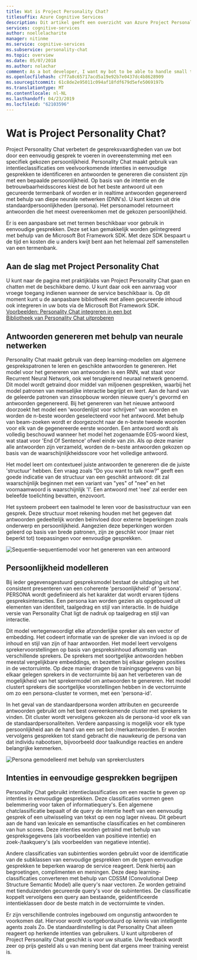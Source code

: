 ```yaml
---
title: Wat is Project Personality Chat?
titlesuffix: Azure Cognitive Services
description: Dit artikel geeft een overzicht van Azure Project Personality Chat, een op de cloud gebaseerde API voor het verbeteren van de gespreksmogelijkheden van uw bot.
services: cognitive-services
author: noellelacharite
manager: nitinme
ms.service: cognitive-services
ms.subservice: personality-chat
ms.topic: overview
ms.date: 05/07/2018
ms.author: nolachar
comment: As a bot developer, I want my bot to be able to handle small talk in a consistent tone so that my bot appears more complete and conversational.
ms.openlocfilehash: c7f7a8c65717acd5a19e92b7e0437dc4b8628909
ms.sourcegitcommit: 61c8de2e95011c094af18fdf679d5efe5069197b
ms.translationtype: MT
ms.contentlocale: nl-NL
ms.lasthandoff: 04/23/2019
ms.locfileid: "62103596"
---
```

# <a name="what-is-project-personality-chat"></a>Wat is Project Personality Chat?

Project Personality Chat verbetert de gespreksvaardigheden van uw bot door een eenvoudig gesprek te voeren in overeenstemming met een specifiek gekozen persoonlijkheid. Personality Chat maakt gebruik van intentieclassificaties om veelvoorkomende intenties in eenvoudige gesprekken te identificeren en antwoorden te genereren die consistent zijn met een bepaalde persoonlijkheid. Op basis van de intentie en de betrouwbaarheidsscores kiest de bot het beste antwoord uit een gecureerde termenbank of worden er in realtime antwoorden gegenereerd met behulp van diepe neurale netwerken (DNN's). U kunt kiezen uit drie standaardpersoonlijkheden (persona). Het personamodel retourneert antwoorden die het meest overeenkomen met de gekozen persoonlijkheid.

Er is een aanpasbare set met termen beschikbaar voor gebruik in eenvoudige gesprekken. Deze set kan gemakkelijk worden geïntegreerd met behulp van de Microsoft Bot Framework SDK. Met deze SDK bespaart u de tijd en kosten die u anders kwijt bent aan het helemaal zelf samenstellen van een termenbank.

## <a name="getting-started-with-project-personality-chat"></a>Aan de slag met Project Personality Chat

U kunt naar de pagina met praktijklabs van Project Personality Chat gaan en chatten met de beschikbare demo. U kunt daar ook een aanvraag voor vroege toegang indienen wanneer de service beschikbaar is.
Op dit moment kunt u de aanpasbare bibliotheek met alleen gecureerde inhoud ook integreren in uw bots via de Microsoft Bot Framework SDK. <br>
[Voorbeelden: Personality Chat integreren in een bot](https://github.com/Microsoft/BotBuilder-PersonalityChat/) <br>
[Bibliotheek van Personality Chat uitproberen](https://github.com/Microsoft/BotBuilder-PersonalityChat/tree/master/CSharp)

## <a name="generating-responses-using-neural-networks"></a>Antwoorden genereren met behulp van neurale netwerken

Personality Chat maakt gebruik van deep learning-modellen om algemene gesprekspatronen te leren en geschikte antwoorden te genereren. Het model voor het genereren van antwoorden is een RNN, wat staat voor Recurrent Neural Network, ook wel terugkerend neuraal netwerk genoemd. Dit model wordt getraind door middel van miljoenen gesprekken, waarbij het model patronen van menselijke interactie begrijpt en leert. Aan de hand van de geleerde patronen van zinsopbouw worden nieuwe query's gevormd en antwoorden gegenereerd. Bij het genereren van het nieuwe antwoord doorzoekt het model een 'woordenlijst voor schrijven" van woorden en worden de n-beste woorden geselecteerd voor het antwoord. Met behulp van beam-zoeken wordt er doorgezocht naar de n-beste tweede woorden voor elk van de gegenereerde eerste woorden. Een antwoord wordt als volledig beschouwd wanneer het model het zogenaamde EOS-woord kiest, wat staat voor 'End Of Sentence' ofwel einde van zin. Als op deze manier alle antwoorden zijn verzameld, worden de n-beste antwoorden gekozen op basis van de waarschijnlijkheidsscore voor het volledige antwoord.

Het model leert om contextueel juiste antwoorden te genereren die de juiste 'structuur' hebben. Een vraag zoals “Do you want to talk now?” geeft een goede indicatie van de structuur van een geschikt antwoord: dit zal waarschijnlijk beginnen met een variant van "yes" of "nee" en het voornaamwoord is waarschijnlijk 'I'. Een antwoord met 'nee' zal eerder een beleefde toelichting bevatten, enzovoort.

Het systeem probeert een taalmodel te leren voor de basisstructuur van een gesprek. Deze structuur moet rekening houden met het gegeven dat antwoorden gedeeltelijk worden beïnvloed door externe beperkingen zoals onderwerp en persoonlijkheid.  Aangezien deze beperkingen worden geleerd op basis van brede patronen, zijn ze geschikt voor (maar niet beperkt tot) toepassingen voor eenvoudige gesprekken.

![Sequentie-sequentiemodel voor het genereren van een antwoord](./media/overview/sequence-to-sequence-model.png)

## <a name="personality-modeling"></a>Persoonlijkheid modelleren

 Bij ieder gegevensgestuurd gespreksmodel bestaat de uitdaging uit het consistent presenteren van een coherente 'persoonlijkheid' of 'persona'. PERSONA wordt gedefinieerd als het karakter dat wordt ervaren tijdens gespreksinteracties. Een persona kan worden gezien als opgebouwd uit elementen van identiteit, taalgedrag en stijl van interactie. In de huidige versie van Personality Chat ligt de nadruk op taalgedrag en stijl van interactie.

Dit model vertegenwoordigt elke afzonderlijke spreker als een vector of embedding. Het codeert informatie van de spreker die van invloed is op de inhoud en stijl van zijn of haar antwoorden. Het model leert vervolgens sprekervoorstellingen op basis van gespreksinhoud afkomstig van verschillende sprekers. De sprekers met soortgelijke antwoorden hebben meestal vergelijkbare embeddings, en bezetten bij elkaar gelegen posities in de vectorruimte. Op deze manier dragen de trainingsgegevens van bij elkaar gelegen sprekers in de vectorruimte bij aan het verbeteren van de mogelijkheid van het sprekermodel om antwoorden te genereren. Het model clustert sprekers die soortgelijke voorstellingen hebben in de vectorruimte om zo een persona-cluster te vormen, met een 'persona-id'.

In het geval van de standaardpersona worden attributen en gecureerde antwoorden gebruikt om het best overeenkomende cluster met sprekers te vinden. Dit cluster wordt vervolgens gekozen als de persona-id voor elk van de standaardpersonaliteiten. Verdere aanpassing is mogelijk voor elk type persoonlijkheid aan de hand van een set bot-/merkantwoorden. Er worden vervolgens gesprekken tot stand gebracht die nauwkeurig de persona van dat individu nabootsen, bijvoorbeeld door taalkundige reacties en andere belangrijke kenmerken.

![Persona gemodelleerd met behulp van sprekerclusters](./media/overview/persona-modeling.png)

## <a name="small-talk-intent-understanding"></a>Intenties in eenvoudige gesprekken begrijpen

Personality Chat gebruikt intentieclassificaties om een reactie te geven op intenties in eenvoudige gesprekken. Deze classificaties vormen geen belemmering voor taken of informatiequery's. Een algemene chatclassificatie bepaalt of de query de intentie heeft van een eenvoudig gesprek of een uitwisseling van tekst op een nog lager niveau. Dit gebeurt aan de hand van lexicale en semantische classificaties en het combineren van hun scores. Deze intenties worden getraind met behulp van gespreksgegevens (als voorbeelden van positieve intentie) en zoek-/taakquery's (als voorbeelden van negatieve intentie).

Andere classificaties van subintenties worden gebruikt voor de identificatie van de subklassen van eenvoudige gesprekken om de typen eenvoudige gesprekken te beperken waarop de service reageert. Denk hierbij aan begroetingen, complimenten en meningen. Deze deep learning-classificaties converteren met behulp van CDSSM (Convolutional Deep Structure Semantic Model) alle query's naar vectoren. Ze worden getraind met tienduizenden gecureerde query's voor de subintenties. De classificatie koppelt vervolgens een query aan bestaande, geïdentificeerde intentieklassen door de beste match in de vectorruimte te vinden.

Er zijn verschillende controles ingebouwd om ongunstig antwoorden te voorkomen dat. Hiervoor wordt voortgeborduurd op kennis van intelligente agents zoals Zo. De standaardinstelling is dat Personality Chat alleen reageert op herkende intenties van gebruikers. U kunt uitproberen of Project Personality Chat geschikt is voor uw situatie. Uw feedback wordt zeer op prijs gesteld als u van mening bent dat ergens meer training vereist is.
